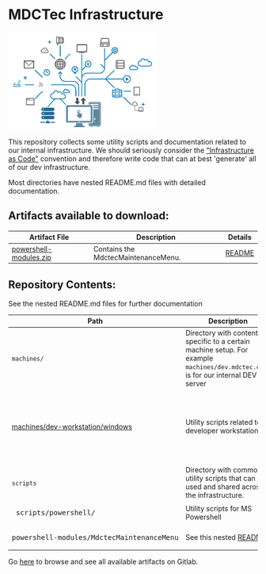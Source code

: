 # MDCTec Infrastructure

<img width="300" src="./avatar.png" alt="[avatar.png]">

This repository collects some utility scripts and documentation  related to our internal infrastructure.
We should seriously consider the ["Infrastructure as Code"][1] convention and therefore write code that can at best 'generate' all of our dev infrastructure.

Most directories have nested README.md files with detailed documentation.

[1]: https://en.wikipedia.org/wiki/Infrastructure_as_code

## Artifacts available to download:

| Artifact File | Description | Details |
|---    |---  |--- 
| [powershell-modules.zip][3] | Contains the MdctecMaintenanceMenu. | [README](powershell-modules/README.txt)

[3]: http://gitlab.mdctec.com/mdctec-developers/internal/infrastructure/-/jobs/artifacts/master/raw/powershell-modules/powershell-modules.zip?job=artifacts

## Repository Contents:
<!---
Symbole zum copy&pasten
│
├─
└─
--->
See the nested README.md files for further documentation

| Path | Description | Readme |
|--- |--- |--- |
| `machines/`| Directory with content specific to a certain machine setup. For example `machines/dev.mdctec.com/` is for our internal DEV server||
| [machines/dev-workstation/windows] | Utility scripts related to a developer workstation |<ul> <li>[Basic Setup][21]</li><li>[Access to stage & dev servers][22]</li> </ul>|
| `scripts` | Directory with common utility scripts that can be used and shared across the infrastructure.  |  |
| <pre style="padding:0"> scripts/powershell/</pre> | Utility scripts for MS Powershell |
| <pre style="padding:0"> powershell-modules/MdctecMaintenanceMenu</pre> | See this nested [README](powershell-modules/README.txt) |

[machines/dev-workstation/windows]: machines/dev-workstation/windows
[21]: machines/dev-workstation/windows/basic-setup.README.md
[22]: machines/dev-workstation/windows/enable-server-access.README.md


Go [here](http://gitlab.mdctec.com/mdctec-developers/internal/infrastructure/-/jobs/artifacts/master/browse?job=artifacts) to browse and see all available artifacts on Gitlab.


